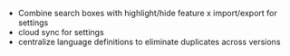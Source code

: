 - Combine search boxes with highlight/hide feature
x import/export for settings
- cloud sync for settings
- centralize language definitions to eliminate duplicates across versions
